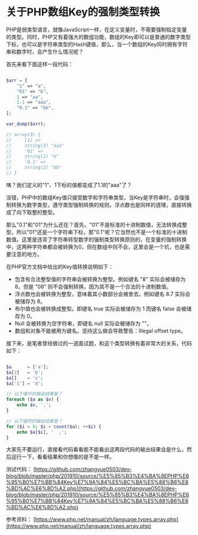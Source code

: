 # 关于PHP数组Key的强制类型转换

PHP是弱类型语言，就像JavaScript一样，在定义变量时，不需要强制指定变量的类型。同时，PHP又有着强大的数组功能，数组的Key即可以是普通的数字类型下标，也可以是字符串类型的Hash键值，那么，当一个数组的Key同时拥有字符串和数字时，会产生什么情况呢？

首先来看下面这样一段代码：

```php

$arr = [
    "1" => "a",
    "01" => "b",
    1 => "aa",
    1.1 => "aaa",
    "0.1" => "bb",
];

var_dump($arr);

// array(3) {
//     [1] =>
//     string(3) "aaa"
//     '01' =>
//     string(1) "b"
//     '0.1' =>
//     string(2) "bb"
// }
```

咦？我们定义的"1"、1下标的值都变成了1.1的"aaa"了？

没错，PHP中的数组Key值只接受数字和字符串类型，当Key是字符串时，会强强制转换为数字类型，遵守类型强制转换的规则。浮点数也是同样的道理，直接转换成了向下取整的整型。

那么"0.1"和"01"为什么还在？首先，"01"不是标准的十进制数值，无法转换成整型，所以"01"还是一个字符串下标，那"0.1"呢？它当然也不是一个标准的十进制数值。这里是违背了字符串转型数字的强制类型转换原则的，在变量的强制转换中，这两种字符串都会被转换为0，但在数组中则不会，这里会是一个坑，也是需要注意的地方。

在PHP官方文档中给出的Key值转换说明如下：

- 包含有合法整型值的字符串会被转换为整型。例如键名 "8" 实际会被储存为 8。但是 "08" 则不会强制转换，因为其不是一个合法的十进制数值。
- 浮点数也会被转换为整型，意味着其小数部分会被舍去。例如键名 8.7 实际会被储存为 8。
- 布尔值也会被转换成整型。即键名 true 实际会被储存为 1 而键名 false 会被储存为 0。
- Null 会被转换为空字符串，即键名 null 实际会被储存为 ""。
- 数组和对象不能被用为键名。坚持这么做会导致警告：Illegal offset type。

接下来，是笔者曾经做过的一道面试题，和这个类型转换有着非常大的关系，代码如下：

```php

$a      = ['a'];
$a[2]   = 'b';
$a[]    = 'c';
$a['1'] = 'd';

// 以下循环的输出结果是？
foreach ($a as $v) {
	echo $v, ',';
}

// 以下循环的输出结果是？
for ($i = 0; $i < count($a); ++$i) {
	echo $a[$i], '  ,';
}

```

大家先不要运行，直接看代码看看能不能看出这两段代码的输出结果会是什么，然后运行一下，看看结果和你想像的是不是一样。

测试代码：
[https://github.com/zhangyue0503/dev-blog/blob/master/php/201910/source/%E5%85%B3%E4%BA%8EPHP%E6%95%B0%E7%BB%84Key%E7%9A%84%E5%BC%BA%E5%88%B6%E8%BD%AC%E6%8D%A2.php](https://github.com/zhangyue0503/dev-blog/blob/master/php/201910/source/%E5%85%B3%E4%BA%8EPHP%E6%95%B0%E7%BB%84Key%E7%9A%84%E5%BC%BA%E5%88%B6%E8%BD%AC%E6%8D%A2.php)

参考资料：
[https://www.php.net/manual/zh/language.types.array.php](https://www.php.net/manual/zh/language.types.array.php)